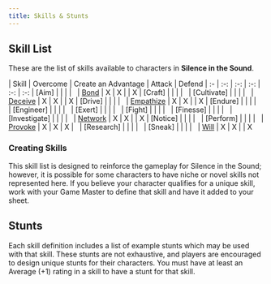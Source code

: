 ```yaml
---
title: Skills & Stunts
---
```


## Skill List
These are the list of skills available to characters in **Silence in the Sound**. 

| Skill | Overcome | Create an Advantage | Attack | Defend
| :- | :-: | :-: | :-: | :-: | :-:
| [Aim]<!-- Shoot --> | | | | &nbsp;
| [Bond](skills/bond)  | X | X | | X
| [Craft]<!-- Small hand-made object creation --> | | | | &nbsp;
| [Cultivate]<!-- Growing plants and animals --> | | | | &nbsp;
| [Deceive](skills/deceive) | X | X | | X
| [Drive] | | | | &nbsp;
| [Empathize](skills/empathize) | X | X | | X
| [Endure]<!-- Physique --> | | | | &nbsp;
| [Engineer]<!-- complex system design and creation --> | | | | &nbsp;
| [Exert]<!-- Athletics --> | | | | &nbsp;
| [Fight] | | | | &nbsp;
| [Finesse]<!-- Burglary --> | | | | &nbsp;
| [Investigate] | | | | &nbsp;
| [Network](skills/network) | X | X | | X
| [Notice] | | | | &nbsp;
| [Perform] | | | | &nbsp;
| [Provoke](skills/provoke) | X | X | X | &nbsp;
| [Research]<!-- Lore --> | | | | &nbsp;
| [Sneak]<!-- Stealth --> | | | | &nbsp;
| [Will](skills/will) | X | X | | X

### Creating Skills
This skill list is designed to reinforce the gameplay for Silence in the Sound; however, it is possible for some characters to have niche or novel skills not represented here. If you believe your character qualifies for a unique skill, work with your Game Master to define that skill and have it added to your sheet.

## Stunts
Each skill definition includes a list of example stunts which may be used with that skill.  These stunts are not exhaustive, and players are encouraged to design unique stunts for their characters.  You must have at least an Average (+1) rating in a skill to have a stunt for that skill.
